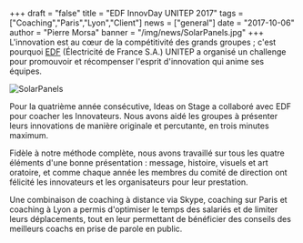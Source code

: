 +++
draft		= "false" 
title		= "EDF InnovDay UNITEP 2017"
tags		= ["Coaching","Paris","Lyon","Client"]
news		= ["general"]
date		= "2017-10-06"
author		= "Pierre Morsa"
banner		= "/img/news/SolarPanels.jpg"
+++
L'innovation est au cœur de la compétitivité des grands groupes ; c'est pourquoi [EDF](https://www.edf.fr/en/the-edf-group) (Électricité de France S.A.) UNITEP a organisé un challenge pour promouvoir et récompenser l'esprit d'innovation qui anime ses équipes.

![SolarPanels][pic1]

Pour la quatrième année consécutive, Ideas on Stage a collaboré avec EDF pour coacher les Innovateurs. Nous avons aidé les groupes à présenter leurs innovations de manière originale et percutante, en trois minutes maximum.

Fidèle à notre méthode complète, nous avons travaillé sur tous les quatre éléments d'une bonne présentation : message, histoire, visuels et art oratoire, et comme chaque année les membres du comité de direction ont félicité les innovateurs et les organisateurs pour leur prestation.

Une combinaison de coaching à distance via Skype, coaching sur Paris et coaching à Lyon a permis d'optimiser le temps des salariés et de limiter leurs déplacements, tout en leur permettant de bénéficier des conseils des meilleurs coachs en prise de parole en public.

[pic1]: /img/news/SolarPanels.jpg